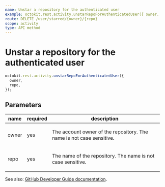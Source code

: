 ```yaml
---
name: Unstar a repository for the authenticated user
example: octokit.rest.activity.unstarRepoForAuthenticatedUser({ owner, repo })
route: DELETE /user/starred/{owner}/{repo}
scope: activity
type: API method
---
```


# Unstar a repository for the authenticated user

```js
octokit.rest.activity.unstarRepoForAuthenticatedUser({
  owner,
  repo,
});
```

## Parameters

<table>
  <thead>
    <tr>
      <th>name</th>
      <th>required</th>
      <th>description</th>
    </tr>
  </thead>
  <tbody>
    <tr><td>owner</td><td>yes</td><td>

The account owner of the repository. The name is not case sensitive.

</td></tr>
<tr><td>repo</td><td>yes</td><td>

The name of the repository. The name is not case sensitive.

</td></tr>
  </tbody>
</table>

See also: [GitHub Developer Guide documentation](https://docs.github.com/rest/reference/activity#unstar-a-repository-for-the-authenticated-user).

